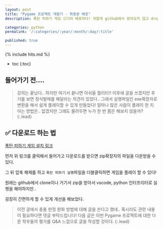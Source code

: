 ```yaml
---
layout: post
title: "Pygame 프로젝트 개발기 - 최종본 배포"
description: 폭탄 피하기 게임 드디어 배포하다! 귀찮게 github에서 받아오지 않고 dropbox를 이용해서 exe확장자로 실행하기

categories: python
permalink: '/:categories/:year/:month/:day/:title'

published: true
---
```

{% include hits.md %}


* toc
{:toc}


## 들어가기 전....
> 강의는 끝났다.. 하지만 여기서 끝나면 아쉬울 퀄리티!! 이후에 글을 쓰겠지만 후기를 보면 정식발매를 해달라는 의견이 있었다..
> 그래서 실행파일인 exe확장자로 변환을 해서 쉽게 플레이할 수 있게 만들었다!
> 얼마나 많은 사람이 플레이 한 지 아는 방법은.. 없겠지만 그래도 올려두면 누가 한 번 쯤은 해보지 않을까?
{:.lead}


## ✅ 다운로드 하는 법

[폭탄 피하기 게임 설치 링크](https://www.dropbox.com/scl/fi/ht85nxqek1qvz85rp37xp/.zip?rlkey=o6ctgvdsn0ir2895caorj9mcp&st=4rdxpf4s&dl=0)

먼저 위 링크를 클릭해서 들어가고 다운로드를 받으면 zip확장자의 파일을 다운받을 수 있다.

그 뒤 압축 해제를 하고 `폭탄 피하기 실행`파일을 더블클릭하면 게임을 플레이 할 수 있다!

원래는 github에서 clone이나 거기서 zip을 받아서 vscode, python 인터프리터로 실행을 해야하지만..

굉장히 간편하게 할 수 있게 개선을 해보았다.


> 이전 글에서 충돌 판정 완화 방법에 대해 글을 쓴다고 했네..
> 혹시라도 관련 내용이 필요하다면 댓글 부탁드립니다!
> 다음 글은 이번 Pygame 프로젝트에 대한 다른 학우들의 평가를 Q&A 느낌으로 글을 작성할 것이다.
{:.lead}